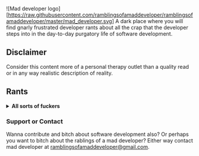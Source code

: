 ![Mad developer logo][https://raw.githubusercontent.com/ramblingsofamaddeveloper/ramblingsofamaddeveloper/master/mad_developer.svg]
A dark place where you will find gnarly frustrated developer rants about all the crap that the developer
steps into in the day-to-day purgatory life of software development.

## Disclaimer
Consider this content more of a personal therapy outlet than a quality read or in any way realistic description of
reality.

## Rants

<details>
 	<summary><b>All sorts of fuckers</b></summary>
	So at this company there are many fine and ambitious developers.

	Most of them are super ambitious but their ambition is focused completely wrong.
	Here are some examples.

	For example there is a "visibility addict" colleague. This motherfucker will stick his head into every single issue that in any way relates to talking with other teams or external stakeholders. It is so perfectly clear that this guy does not give a flying fuck about doing externally "invisible" work and only digs for tasks that can put him on the company radar somehow.
	Terrible fucking guy to work with, you will feel his elbowing every time team needs to communicate with the outside world. Also, he will be sounding his horn and bragging on company chats for every single fucking accomplishment he does. This guy is ambitious but his ambition is limited to the nearest company stakeholders. He does not have higher ambitions than that, he just wants his name mentioned many times in Slack.

	Then there is the "no risk" guy.
	This is the motherfucker that will avoid aaany fucking task that involves risking his reputation or sticking his neck towards stakeholders in any way.
	So if we would put all tasks on the axis where on the far left we have high rep risk/low rep gain tasks and on far right we have low rep risk/high rep gain, this guy will scratch and dig with all his might for those tasks on the right.
	For example there are initiatives where many stakeholders are waiting for delivery, many people will give you feedback for it, and chances are you will not get it right the first time and you will need to iterate. Usually new features or big feature epics. This guy will avoid this kind of crap and try not to involve himself in leading such initiatives. On the other hand he will comfortably enjoy coming up with "no rep risk" tasks. These are the tings for which there is no fucking way in the world you can fuck up. You can only gain some rep. So this guy will come up with lots of improvements, like improving logging, observability, drawing diagrams, facilitating sessions about which he heard about in most recent software blogs and so on. And don't get me wrong these are all great improvements. But on their own none of these tasks will bring direct value to your customers and put bread on the table. But for this guy this is perfectly fine, his ambition ends far before reaching any business goals or customers. He does not give a shit about the business or the product he is building (if building it at all), he just wants to score some rep with no risk and elevate further on the company ladder.

	Also we have a "fancy tech stack" hunter.
	This guy's primary ambition is to fill up his juicy curriculum vitae with all new fancy technologies, frameworks and databases that he can get his hands on. He will hunt for new opportunities to add some work experience on the latest tech stack in the company so that he can proudly stick it in his resume. Usually this guy will waste your time by being very opinionated in pushing to use his preferred techs in situations where the choice actually does not matter that much and he just wants to use "his" because it is fancier. His ambition rests on curating his CV every weekend while drinking coffee and eating bagels.

	And finally there is the famous "ivory tower architect, decider of everything, master-fucking-mind" guy.
	There are many articles about this guy since industry kind of noticed already that he is fucking deprecated and probably there is not much more to say about him. Like others, he is also very ambitious and his ambition rests mainly on keeping the position of a smartest person in the room and never allowing other low level peasant developers to appear smarter than he does. Now this involves quite a few advanced techniques. Such as selling complexity by fogging everyone's sight with making things appear more complex than they actually are. Since this guy is in an ivory tower and you can not really get down to often from a high tower to code with your code monkey colleagues, he just comes down from time to time, sells some complex gibberish story, makes a fucking whiteboard drawing where tree boxes and a cylinder are talking with each other and codes some fucking useless proof of concept that does not prove shit. Then he drops his ivory mic, goes back and climbs his tower and leaves rest of you fuckers to finish up "implementation details" of his brilliant vision of three boxes and a cylinder. This motherfucker is most dangerous of all since he can actually decide all the things but his ambitions do not reach far beyond keeping his precious ivory tower to himself.

	Know ambitions of people in your company, make sure that there are at least some whose main goal is to build awesome software products for your customers and provide right incentives to support them in their ambitions.
</details>

### Support or Contact

Wanna contribute and bitch about software development also?
Or perhaps you want to bitch about the rablings of a mad developer?
Either way contact mad developer at ramblingsofamaddeveloper@gmail.com.
